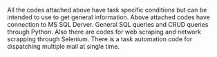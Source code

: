 All the codes attached above have task specific conditions but can be intended to use to get general information.
Above attached codes have connection to MS SQL Derver.
General SQL queries and CRUD queries through Python.
Also there are codes for web scraping and network scrapping through Selenium.
There is a task automation code for dispatching multiple mail at single time.
